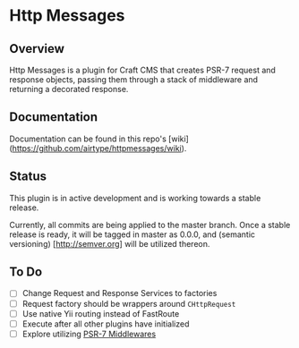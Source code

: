 # Http Messages

## Overview
Http Messages is a plugin for Craft CMS that creates PSR-7 request and response objects, passing them through a stack of middleware and returning a decorated response.

## Documentation
Documentation can be found in this repo's [wiki] (https://github.com/airtype/httpmessages/wiki).

## Status
This plugin is in active development and is working towards a stable release. 

Currently, all commits are being applied to the master branch. Once a stable release is ready, it will be tagged in master as 0.0.0, and (semantic versioning) [http://semver.org] will be utilized thereon.

## To Do
* [ ] Change Request and Response Services to factories
* [ ] Request factory should be wrappers around `CHttpRequest`
* [ ] Use native Yii routing instead of FastRoute
* [ ] Execute after all other plugins have initialized
* [ ] Explore utilizing [PSR-7 Middlewares](https://github.com/oscarotero/psr7-middlewares)

